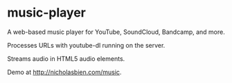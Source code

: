 # music-player

A web-based music player for YouTube, SoundCloud, Bandcamp, and more.

Processes URLs with youtube-dl running on the server.

Streams audio in HTML5 audio elements.

Demo at http://nicholasbien.com/music.
